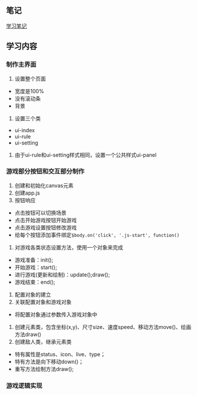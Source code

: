 ## 笔记

[学习笔记](./docs)

## 学习内容

### 制作主界面

1. 设置整个页面
  * 宽度是100%
  * 没有滚动条
  * 背景
1. 设置三个类
  * ui-index
  * ui-rule
  * ui-setting
1. 由于ui-rule和ui-setting样式相同，设置一个公共样式ui-panel

### 游戏部分按钮和交互部分制作

1. 创建和初始化canvas元素
1. 创建app.js
1. 按钮响应
  * 点击按钮可以切换场景
  * 点击开始游戏按钮开始游戏
  * 点击游戏设置按钮修改游戏
  * 给每个按钮添加事件绑定`$body.on('click', '.js-start', function()`
1. 对游戏各类状态设置方法，使用一个对象来完成
  * 游戏准备：init();
  * 开始游戏：start();
  * 进行游戏(更新和绘制)：update();draw();
  * 游戏结束：end();
1. 配置对象的建立
1. 关联配置对象和游戏对象
  * 将配置对象通过参数传入游戏对象中
1. 创建元素类，包含坐标(x,y)、尺寸size、速度speed、移动方法move()、绘画方法draw()
1. 创建敌人类，继承元素类
  * 特有属性是status、icon、live、type；
  * 特有方法是向下移动down()；
  * 重写方法绘制方法draw();


### 游戏逻辑实现